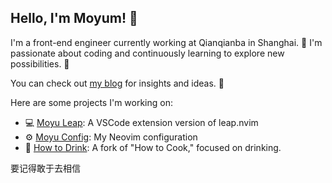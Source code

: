 ## Hello, I'm Moyum! 👋
I'm a front-end engineer currently working at Qianqianba in Shanghai. 🌆 I'm passionate about coding and continuously learning to explore new possibilities. 🚀

You can check out [my blog](https://moyum.notion.site/my-blog?pvs=4) for insights and ideas. 📝

Here are some projects I'm working on:

- 💻 [Moyu Leap](https://github.com/MoYuM/moyu-leap): A VSCode extension version of leap.nvim 
- ⚙️ [Moyu Config](https://github.com/MoYuM/nvim): My Neovim configuration 
- 🍹 [How to Drink](https://github.com/MoYuM/HowToDrink): A fork of "How to Cook," focused on drinking. 

要记得敢于去相信
